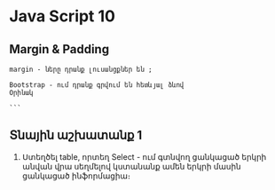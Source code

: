 # Java Script 10

## Margin & Padding

    margin - ները դրանք լուսանցքներ են ;

    Bootstrap - ում դրանք գրվում են հետևյալ ձևով
    Օրինակ

    ```
## Տնային աշխատանք 1

1. Ստեղծել table, որտեղ Select - ում գտնվող ցանկացած երկրի անվան վրա սեղմելով կստանանք ամեն երկրի մասին ցանկացած ինֆորմացիա։

